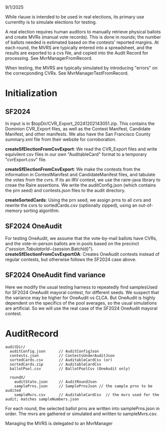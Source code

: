 9/1/2025

While rlauxe is intended to be used in real elections, its primary use currentlty is to simulate elections for testing.

A real election requires human auditors to manually retrieve physical ballots and create MVRs (manual vote records). 
This is done in rounds; the number of ballots needed is estimated based on the contests' reported margins. 
At each round, the MVRS are typically entered into a spreadsheet, and the results are exported to a cvs file,
and copied into the Audit Record for processing. See MvrManagerFromRecord.

When testing, the MVRS are typically simulated by introducing "errors" on the correcponding CVRs. See MvrManagerTestFromRecord.


# Initialization

## SF2024

In input is in $topDir/CVR_Export_20241202143051.zip. This contains the Dominion CVR_Export files, as well as the
Contest Manifest, Candidate Manifest, and other manifests. We also have the San Francisco County summary.xml file from
their website for corroboration.

**createSfElectionFromCsvExport**: We read the CVR_Export files and write equivilent csv files in our own "AuditableCard" format to a
temporary "cvrExport.csv" file. 

**createSfElectionFromCsvExport**: We make the contests from the information in ContestManifest and CandidateManifest files,
and tabulate the votes from the cvrs. If its an IRV contest, we use the raire-java library to creae the Raire assertions.
We write the auditConfig.json (which contains the prn seed) and contests.json files to the audit directory.

**createSortedCards**: Using the prn seed, we assign prns to all cvrs and rewrite the cvrs to sortedCards.csv (optionally zipped), using an out-of-memory
sorting algorithm.

## SF2024 OneAudit

For testing OneAudit, we assume that the vote-by-mail ballots have CVRs, and the vote-in-person ballots are in pools
based on the precinct ("${session.TabulatorId}-${session.BatchId}"). **createSfElectionFromCsvExportOA**: Creates OneAudit 
contests instead of regular contests, but otherwise follows the SF2024 case above.


## SF2024 OneAudit find variance

Here we modify the usual testing harness to repeatedly find samplesUsed for SF2024 OneAudit mayoral contest, for different seeds.
We suspect that the variance may be higher for OneAudit vs CLCA. But OneAudit is highly dependent on the specifics of the pool averages,
so the usual simulations are artificial. So we will use the real case of the SF2024 OneAudit mayoral contest.



# AuditRecord

    auditDir/
      auditConfig.json      // AuditConfigJson
      contests.json         // ContestsUnderAuditJson
      sortedCards.csv       // AuditableCardCsv (or)
      sortedCards.zip       // AuditableCardCsv
      ballotPool.csv        // BallotPoolCsv (OneAudit only)

      roundX/
        auditState.json     // AuditRoundJson
        samplePrns.json     // SamplePrnsJson // the sample prns to be audited
        sampleMvrs.csv      // AuditableCardCsv  // the mvrs used for the audit; matches sampleNumbers.json

For each round, the selected ballot prns are written into samplePrns.json in order. The mvrs are gathered or
simulated and written to sampleMvrs.csv. 

Managing the MVRS is delegated to an MvrManager

